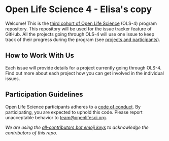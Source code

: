 # Open Life Science 4 - Elisa's copy


Welcome! This is the [third cohort of Open Life Science](https://openlifesci.org/ols-4) (OLS-4) program repository. 
This repository will be used for the issue tracker feature of GitHub. 
All the projects going through OLS-4 will use one issue to keep track of their progress during the program (see [projects and participants](https://openlifesci.org/ols-4/projects-participants/)).

## How to Work With Us

Each issue will provide details for a project currently going through OLS-4. 
Find out more about each project how you can get involved in the individual issues.

## Participation Guidelines

Open Life Science participants adheres to a [code of conduct](CODE_OF_CONDUCT.md). 
By participating, you are expected to uphold this code. Please report unacceptable behavior to [team@openlifesci.org](mailto:team@openlifesci.org).

*We are using the [all-contributors bot emoji keys](https://allcontributors.org/) to acknowledge the contributors of this repo.*


